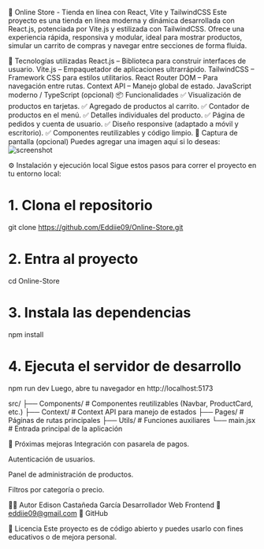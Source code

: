 🛒 Online Store - Tienda en línea con React, Vite y TailwindCSS
Este proyecto es una tienda en línea moderna y dinámica desarrollada con React.js, potenciada por Vite.js y estilizada con TailwindCSS. Ofrece una experiencia rápida, responsiva y modular, ideal para mostrar productos, simular un carrito de compras y navegar entre secciones de forma fluida.

🚀 Tecnologías utilizadas
React.js – Biblioteca para construir interfaces de usuario.
Vite.js – Empaquetador de aplicaciones ultrarrápido.
TailwindCSS – Framework CSS para estilos utilitarios.
React Router DOM – Para navegación entre rutas.
Context API – Manejo global de estado.
JavaScript moderno / TypeScript (opcional)
📦 Funcionalidades
✅ Visualización de productos en tarjetas.
✅ Agregado de productos al carrito.
✅ Contador de productos en el menú.
✅ Detalles individuales del producto.
✅ Página de pedidos y cuenta de usuario.
✅ Diseño responsive (adaptado a móvil y escritorio).
✅ Componentes reutilizables y código limpio.
📸 Captura de pantalla (opcional)
Puedes agregar una imagen aquí si lo deseas:
![screenshot](./screenshot.png)

⚙️ Instalación y ejecución local
Sigue estos pasos para correr el proyecto en tu entorno local:

# 1. Clona el repositorio
git clone https://github.com/Eddiie09/Online-Store.git

# 2. Entra al proyecto
cd Online-Store

# 3. Instala las dependencias
npm install

# 4. Ejecuta el servidor de desarrollo
npm run dev
Luego, abre tu navegador en http://localhost:5173

src/
├── Components/         # Componentes reutilizables (Navbar, ProductCard, etc.)
├── Context/            # Context API para manejo de estados
├── Pages/              # Páginas de rutas principales
├── Utils/              # Funciones auxiliares
└── main.jsx            # Entrada principal de la aplicación


🔧 Próximas mejoras
Integración con pasarela de pagos.

Autenticación de usuarios.

Panel de administración de productos.

Filtros por categoría o precio.

👨‍💻 Autor
Edison Castañeda García
Desarrollador Web Frontend
📧 eddiie09@gmail.com
🔗 GitHub

📄 Licencia
Este proyecto es de código abierto y puedes usarlo con fines educativos o de mejora personal.

